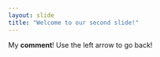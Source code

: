```yaml
---
layout: slide
title: "Welcome to our second slide!"
---
```

My **comment**!
Use the left arrow to go back!
